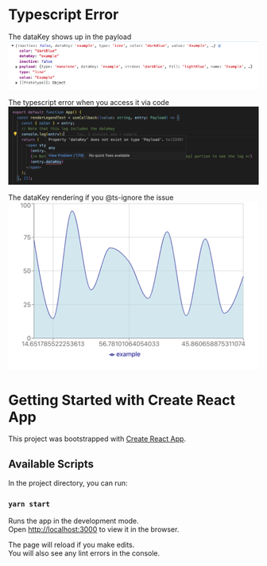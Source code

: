 # Typescript Error

The dataKey shows up in the payload
![The dataKey shows up in the payload](https://github.com/pgaret/recharts-legend-datakey/blob/main/static/console-log.png)

The typescript error when you access it via code
![The typescript error when you access it via code](https://github.com/pgaret/recharts-legend-datakey/blob/main/static/typescript-error.png)

The dataKey rendering if you @ts-ignore the issue
![The dataKey rendering if you @ts-ignore the issue](https://github.com/pgaret/recharts-legend-datakey/blob/main/static/works-if-ts-ignore.png)

# Getting Started with Create React App

This project was bootstrapped with [Create React App](https://github.com/facebook/create-react-app).

## Available Scripts

In the project directory, you can run:

### `yarn start`

Runs the app in the development mode.\
Open [http://localhost:3000](http://localhost:3000) to view it in the browser.

The page will reload if you make edits.\
You will also see any lint errors in the console.

